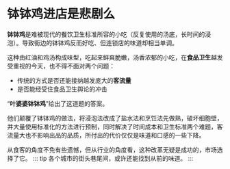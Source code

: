 # 钵钵鸡进店是悲剧么
**钵钵鸡**是难被现代的餐饮卫生标准所容的小吃（反复使用的汤底，长时间的浸泡）。导致街边的钵钵鸡反而好吃、但连锁店的味道却相当单调。

这种由红油和鸡汤构成味型，吃起来鲜爽脆嫩，汤香浓郁的小吃，在**食品卫生**越发受重视的今天，也不得不面对两个问题：
- 传统的方式是否还能接纳越发庞大的**客流量**
- 是否能经受住食品卫生舆论的冲击

“**叶婆婆钵钵鸡**”给出了这道题的答案。

他们颠覆了钵钵鸡的做法，将浸泡法改成了盐水法和烹饪法先做熟，破坏细胞壁，并大量使用标准化的方法进行预制，同时解决了时间成本和卫生标准两个难题，客流量大也不影响出品的品质，所付出的代价仅仅是味道和口感的一些下降。

从食客的角度不免有些遗憾，但从行业的角度看，这种改革无疑是成功的，市场选择了它。
::: tip
各个城市的街头巷尾间，或许还能找到从前的味道。
:::
